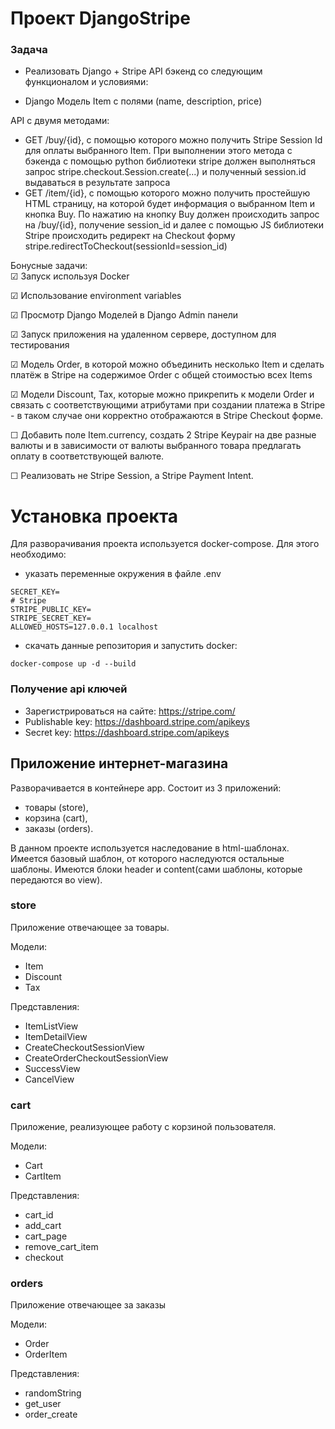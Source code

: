 # Проект DjangoStripe
### Задача
- Реализовать Django + Stripe API бэкенд со следующим функционалом и условиями:

- Django Модель Item с полями (name, description, price)

API с двумя методами:

- GET /buy/{id}, c помощью которого можно получить Stripe Session Id для оплаты выбранного Item. При выполнении этого метода c бэкенда с помощью python библиотеки stripe должен выполняться запрос stripe.checkout.Session.create(...) и полученный session.id выдаваться в результате запроса
- GET /item/{id}, c помощью которого можно получить простейшую HTML страницу, на которой будет информация о выбранном Item и кнопка Buy. По нажатию на кнопку Buy должен происходить запрос на /buy/{id}, получение session_id и далее с помощью JS библиотеки Stripe происходить редирект на Checkout форму stripe.redirectToCheckout(sessionId=session_id)

Бонусные задачи: <br>
☑ Запуск используя Docker

☑ Использование environment variables

☑ Просмотр Django Моделей в Django Admin панели

☑ Запуск приложения на удаленном сервере, доступном для тестирования

☑ Модель Order, в которой можно объединить несколько Item и сделать платёж в Stripe на содержимое Order c общей стоимостью всех Items

☑ Модели Discount, Tax, которые можно прикрепить к модели Order и связать с соответствующими атрибутами при создании платежа в Stripe - в таком случае они корректно отображаются в Stripe Checkout форме.

☐ Добавить поле Item.currency, создать 2 Stripe Keypair на две разные валюты и в зависимости от валюты выбранного товара предлагать оплату в соответствующей валюте.

☐ Реализовать не Stripe Session, а Stripe Payment Intent.

# Установка проекта
Для разворачивания проекта используется docker-compose. Для этого необходимо:
- указать переменные окружения в файле .env
```
SECRET_KEY=
# Stripe
STRIPE_PUBLIC_KEY=
STRIPE_SECRET_KEY=
ALLOWED_HOSTS=127.0.0.1 localhost
```
- скачать данные репозитория и запустить docker:
```
docker-compose up -d --build
```

### Получение api ключей
- Зарегистрироваться на сайте: https://stripe.com/
- Publishable key: https://dashboard.stripe.com/apikeys
- Secret key: https://dashboard.stripe.com/apikeys

## Приложение интернет-магазина
Разворачивается в контейнере app. Состоит из 3 приложений:
- товары (store),
- корзина (cart),
- заказы (orders).

В данном проекте используется наследование в html-шаблонах. Имеется базовый шаблон, 
от которого наследуются остальные шаблоны. Имеются блоки header и 
content(сами шаблоны, которые передаются во view).

### store
Приложение отвечающее за товары.

Модели:
- Item
- Discount
- Tax

Представления:
- ItemListView
- ItemDetailView
- CreateCheckoutSessionView
- CreateOrderCheckoutSessionView
- SuccessView
- CancelView

### cart
Приложение, реализующее работу с корзиной пользователя. 

Модели:
- Cart
- CartItem

Представления:
- cart_id
- add_cart
- cart_page
- remove_cart_item
- checkout

### orders
Приложение отвечающее за заказы

Модели:
- Order
- OrderItem

Представления:
- randomString
- get_user
- order_create
